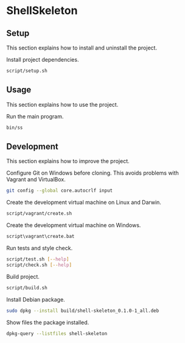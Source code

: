 # ShellSkeleton

## Setup

This section explains how to install and uninstall the project.

Install project dependencies.

```sh
script/setup.sh
```


## Usage

This section explains how to use the project.

Run the main program.

```sh
bin/ss
```


## Development

This section explains how to improve the project.

Configure Git on Windows before cloning. This avoids problems with Vagrant and VirtualBox.

```sh
git config --global core.autocrlf input
```

Create the development virtual machine on Linux and Darwin.

```sh
script/vagrant/create.sh
```

Create the development virtual machine on Windows.

```bat
script\vagrant\create.bat
```

Run tests and style check.

```sh
script/test.sh [--help]
script/check.sh [--help]
```

Build project.

```sh
script/build.sh
```

Install Debian package.

```sh
sudo dpkg --install build/shell-skeleton_0.1.0-1_all.deb
```

Show files the package installed.

```sh
dpkg-query --listfiles shell-skeleton
```
